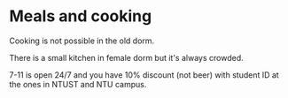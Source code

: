 # Meals and cooking

Cooking is not possible in the old dorm.

There is a small kitchen in female dorm but it's always crowded.



7-11 is open 24/7 and you have 10% discount \(not beer\) with student ID at the ones in NTUST and NTU campus.

